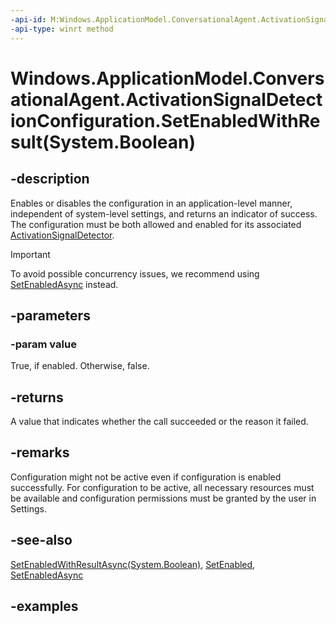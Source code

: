 ```yaml
---
-api-id: M:Windows.ApplicationModel.ConversationalAgent.ActivationSignalDetectionConfiguration.SetEnabledWithResult(System.Boolean)
-api-type: winrt method
---
```


# Windows.ApplicationModel.ConversationalAgent.ActivationSignalDetectionConfiguration.SetEnabledWithResult(System.Boolean)

<!--
public Windows.ApplicationModel.ConversationalAgent.ActivationSignalDetectionConfigurationStateChangeResult SetEnabledWithResult (bool value);
-->

## -description

Enables or disables the configuration in an application-level manner, independent of system-level settings, and returns an indicator of success. The configuration must be both allowed and enabled for its associated [ActivationSignalDetector](activationsignaldetector.md).

> [!Important]
> To avoid possible concurrency issues, we recommend using [SetEnabledAsync](activationsignaldetectionconfiguration_setenabledasync_103285310.md) instead.

## -parameters

### -param value

True, if enabled. Otherwise, false.

## -returns

A value that indicates whether the call succeeded or the reason it failed.

## -remarks

Configuration might not be active even if configuration is enabled successfully. For configuration to be active, all necessary resources must be available and configuration permissions must be granted by the user in Settings.

## -see-also

[SetEnabledWithResultAsync(System.Boolean)](activationsignaldetectionconfiguration_setenabledwithresultasync_1777466107.md), [SetEnabled](activationsignaldetectionconfiguration_setenabled_1734893687.md), [SetEnabledAsync](activationsignaldetectionconfiguration_setenabledasync_103285310.md)

## -examples
